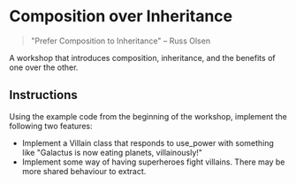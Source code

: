 # Composition over Inheritance

> "Prefer Composition to Inheritance" – Russ Olsen

A workshop that introduces composition, inheritance, and the benefits of one over the other.

## Instructions

Using the example code from the beginning of the workshop, implement the following two features:

- Implement a Villain class that responds to use_power with something like "Galactus is now eating planets, villainously!"
- Implement some way of having superheroes fight villains. There may be more shared behaviour to extract.
